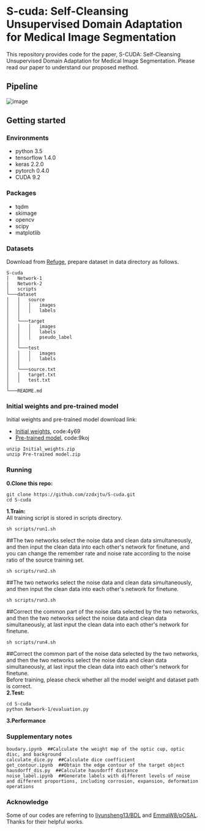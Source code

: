 # S-cuda: Self-Cleansing Unsupervised Domain Adaptation for Medical Image Segmentation
This repository provides code for the paper, S-CUDA: Self-Cleansing Unsupervised Domain Adaptation for Medical Image Segmentation. Please read our paper to understand our proposed method.
## Pipeline
![image](https://user-images.githubusercontent.com/38779372/110201691-84edaa00-7e9f-11eb-94bb-1043dc82eba7.png)
## Getting started
### Environments
* python 3.5
* tensorflow 1.4.0
* keras 2.2.0
* pytorch 0.4.0
* CUDA 9.2
### Packages
* tqdm
* skimage
* opencv
* scipy
* matplotlib
### Datasets
Download from [Refuge](https://refuge.grand-challenge.org/), prepare dataset in data directory as follows.
```
S-cuda
│   Network-1
|   Network-2
│   scripts
└───dataset
│   │   source
│   │   │   images
│   │   │   labels
│   │
│   └───target
│   │   │   images
│   │   │   labels
│   │   │   pseudo_label 
│   │ 
│   └───test
│   │   │   images
│   │   │   labels
│   │
│   └───source.txt
│   │   target.txt
│   │   test.txt
│        
└───README.md
```
### Initial weights and pre-trained model
Initial weights and pre-trained model download link:
* [Initial weights](https://pan.baidu.com/s/1EUfmEAyUn6NdBbJ7Pq8C_Q), code:4y69
* [Pre-trained model](https://pan.baidu.com/s/1R05swgfBVpXSscVI07mxpg), code:9koj
```
unzip Initial_weights.zip 
unzip Pre-trained model.zip 
```
### Running
__0.Clone this repo:__  
```
git clone https://github.com/zzdxjtu/S-cuda.git
cd S-cuda
```
__1.Train:__  
All training script is stored in scripts directory.
```
sh scripts/run1.sh  
```
##The two networks select the noise data and clean data simultaneously, and then input the clean data into each other's network for finetune, and you can change the remember rate and noise rate according to the noise ratio of the source training set.
```
sh scripts/run2.sh  
```
##The two networks select the noise data and clean data simultaneously, and then input the clean data into each other's network for finetune.
```
sh scripts/run3.sh  
```
##Correct the common part of the noise data selected by the two networks, and then the two networks select the noise data and clean data simultaneously, at last input the clean data into each other's network for finetune.
```
sh scripts/run4.sh  
```
##Correct the common part of the noise data selected by the two networks, and then the two networks select the noise data and clean data simultaneously, at last input the clean data into each other's network for finetune.  
Before training, please check whether all the model weight and dataset path is correct.  
__2.Test:__  
```
cd S-cuda
python Network-1/evaluation.py
```
__3.Performance__  

### Supplementary notes  
```
boudary.ipynb  ##Calculate the weight map of the optic cup, optic disc, and background  
calculate_dice.py  ##Calculate dice coefficient  
get_contour.ipynb  ##Obtain the edge contour of the target object  
hausdorff_dis.py  ##Calculate hausdorff distance  
noise_label.ipynb  ##Generate labels with different levels of noise and different proportions, including corrosion, expansion, deformation operations
```
### Acknowledge  
Some of our codes are referring to [liyunsheng13/BDL](https://github.com/liyunsheng13/BDL) and [EmmaW8/pOSAL](https://github.com/EmmaW8/pOSAL). Thanks for their helpful works.
